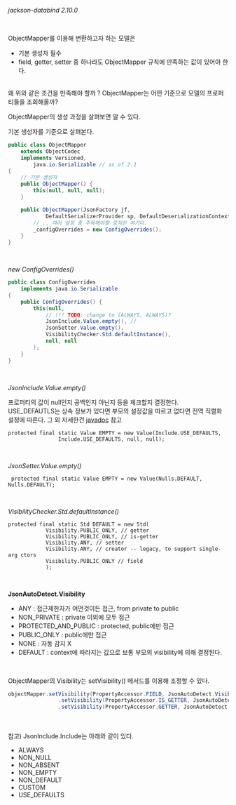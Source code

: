 _jackson-databind 2.10.0_


<br>

ObjectMapper를 이용해 변환하고자 하는 모델은 
* 기본 생성자 필수 
* field, getter, setter 중 하나라도 ObjectMapper 규칙에 만족하는 값이 있어야 한다.

<br>
왜 위와 같은 조건을 만족해야 할까 ? ObjectMapper는 어떤 기준으로 모델의 프로퍼티들을 조회해올까?

ObjectMapper의 생성 과정을 살펴보면 알 수 있다. 

기본 생성자를 기준으로 살펴본다.  
```java
public class ObjectMapper
    extends ObjectCodec
    implements Versioned,
        java.io.Serializable // as of 2.1
{
    // 기본 생성자 
    public ObjectMapper() {
        this(null, null, null);
    }

    public ObjectMapper(JsonFactory jf,
            DefaultSerializerProvider sp, DefaultDeserializationContext dc){
        // .. 여러 설정 중 주목해야할 로직은 여기다.
        _configOverrides = new ConfigOverrides();
    }
}
```

<br>

_new ConfigOverrides()_
```java
public class ConfigOverrides
    implements java.io.Serializable
{
    public ConfigOverrides() {
        this(null,
            // !!! TODO: change to (ALWAYS, ALWAYS)?
            JsonInclude.Value.empty(), // 
            JsonSetter.Value.empty(),
            VisibilityChecker.Std.defaultInstance(),
            null, null
        );
    }
}
```

<br>

_JsonInclude.Value.empty()_

프로퍼티의 값이 null인지 공백인지 아닌지 등을 체크할지 결정한다. <br>
USE_DEFAUTLS는 상속 정보가 있다면 부모의 설정값을 따르고 없다면 전역 직렬화 설정에 따른다. 그 외 자세한건 [javadoc](https://fasterxml.github.io/jackson-annotations/javadoc/2.9/com/fasterxml/jackson/annotation/JsonInclude.Include.html) 참고 
```
protected final static Value EMPTY = new Value(Include.USE_DEFAULTS,
                Include.USE_DEFAULTS, null, null);
```

<br>

_JsonSetter.Value.empty()_

```
 protected final static Value EMPTY = new Value(Nulls.DEFAULT, Nulls.DEFAULT);
```

<br>

_VisibilityChecker.Std.defaultInstance()_

```
protected final static Std DEFAULT = new Std(
            Visibility.PUBLIC_ONLY, // getter
            Visibility.PUBLIC_ONLY, // is-getter
            Visibility.ANY, // setter
            Visibility.ANY, // creator -- legacy, to support single-arg ctors
            Visibility.PUBLIC_ONLY // field
            );
```

<br>

**JsonAutoDetect.Visibility**

- ANY : 접근제한자가 어떤것이든 접근, from private to public 
- NON_PRIVATE : private 이외에 모두 접근 
- PROTECTED_AND_PUBLIC : protected, public에만 접근 
- PUBLIC_ONLY : public에만 접근 
- NONE : 자동 감지 X 
- DEFAULT : context에 따라지는 값으로 보통 부모의 visibility에 의해 결정된다. 

<br>

ObjectMapper의 Visibility는 setVisibility() 메서드를 이용해 조정할 수 있다. 

```java
objectMapper.setVisibility(PropertyAccessor.FIELD, JsonAutoDetect.Visibility.ANY)
                .setVisibility(PropertyAccessor.IS_GETTER, JsonAutoDetect.Visibility.NONE)
                .setVisibility(PropertyAccessor.GETTER, JsonAutoDetect.Visibility.NONE);
```


<br><br>
참고) JsonInclude.Include는 아래와 같이 있다. 
- ALWAYS
- NON_NULL
- NON_ABSENT
- NON_EMPTY
- NON_DEFAULT
- CUSTOM
- USE_DEFAULTS


